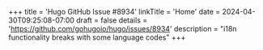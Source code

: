 +++
title = 'Hugo GitHub Issue #8934'
linkTitle = 'Home'
date = 2024-04-30T09:25:08-07:00
draft = false
details = 'https://github.com/gohugoio/hugo/issues/8934'
description = "i18n functionality breaks with some language codes"
+++
